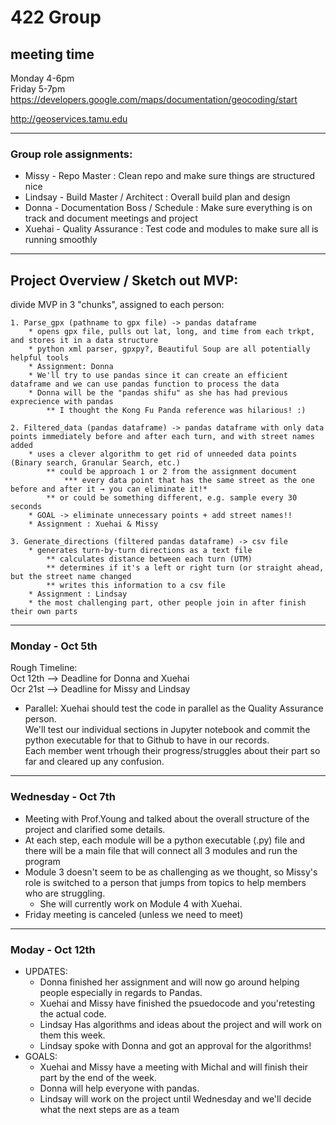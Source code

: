 # 422 Group

## meeting time   
Monday 4-6pm     
Friday 5-7pm     
https://developers.google.com/maps/documentation/geocoding/start   
   
http://geoservices.tamu.edu   
   
---

### Group role assignments:   
* Missy - Repo Master : Clean repo and make sure things are structured nice
* Lindsay - Build Master / Architect : Overall build plan and design
* Donna - Documentation Boss / Schedule : Make sure everything is on track and document meetings and project
* Xuehai - Quality Assurance : Test code and modules to make sure all is running smoothly
   
---

## Project Overview / Sketch out MVP:  
divide MVP in 3 "chunks", assigned to each person:  

    1. Parse_gpx (pathname to gpx file) -> pandas dataframe
        * opens gpx file, pulls out lat, long, and time from each trkpt, and stores it in a data structure
        * python xml parser, gpxpy?, Beautiful Soup are all potentially helpful tools
        * Assignment: Donna
        * We'll try to use pandas since it can create an efficient dataframe and we can use pandas function to process the data
        * Donna will be the "pandas shifu" as she has had previous exprecience with pandas
            ** I thought the Kong Fu Panda reference was hilarious! :)
            
    2. Filtered_data (pandas dataframe) -> pandas dataframe with only data points immediately before and after each turn, and with street names added
        * uses a clever algorithm to get rid of unneeded data points (Binary search, Granular Search, etc.)
            ** could be approach 1 or 2 from the assignment document
                *** every data point that has the same street as the one before and after it → you can eliminate it!*
            ** or could be something different, e.g. sample every 30 seconds
        * GOAL -> eliminate unnecessary points + add street names!!
        * Assignment : Xuehai & Missy
        
    3. Generate_directions (filtered pandas dataframe) -> csv file
        * generates turn-by-turn directions as a text file
            ** calculates distance between each turn (UTM)
            ** determines if it's a left or right turn (or straight ahead, but the street name changed
            ** writes this information to a csv file
        * Assignment : Lindsay
        * the most challenging part, other people join in after finish their own parts
        
    
---
  
### Monday - Oct 5th  
  Rough Timeline:  
    Oct 12th --> Deadline for Donna and Xuehai  
    Ocr 21st --> Deadline for Missy and Lindsay  
   * Parallel: Xuehai should test the code in parallel as the Quality Assurance person.  
    We'll test our individual sections in Jupyter notebook and commit the python executable for that to Github to have in our records.  
    Each member went trhough their progress/struggles about their part so far and cleared up any confusion.    
  
---
  
### Wednesday - Oct 7th  
   * Meeting with Prof.Young and talked about the overall structure of the project and clarified some details. 
   * At each step, each module will be a python executable (.py) file and there will be a main file that will connect all 3 modules and run the program
   * Module 3 doesn't seem to be as challenging as we thought, so Missy's role is switched to a person that jumps from topics to help members who are struggling.
        * She will currently work on Module 4 with Xuehai.
   * Friday meeting is canceled (unless we need to meet)
  
---
  
### Moday - Oct 12th  
* UPDATES: 
  - Donna finished her assignment and will now go around helping people especially in regards to Pandas.
  - Xuehai and Missy have finished the psuedocode and you'retesting the actual code.
  - Lindsay Has algorithms and ideas about the project and will work on them this week.
  - Lindsay spoke with Donna and got an approval for the algorithms! 
* GOALS:
  - Xuehai and Missy have a meeting with Michal and will finish their part by the end of the week.
  - Donna will help everyone with pandas. 
  - Lindsay will work on the project until Wednesday and we'll decide what the next steps are as a team
         
